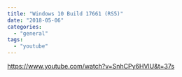 ```yaml
---
title: "Windows 10 Build 17661 (RS5)"
date: "2018-05-06"
categories: 
  - "general"
tags: 
  - "youtube"
---
```


https://www.youtube.com/watch?v=SnhCPy6HVlU&t=37s
